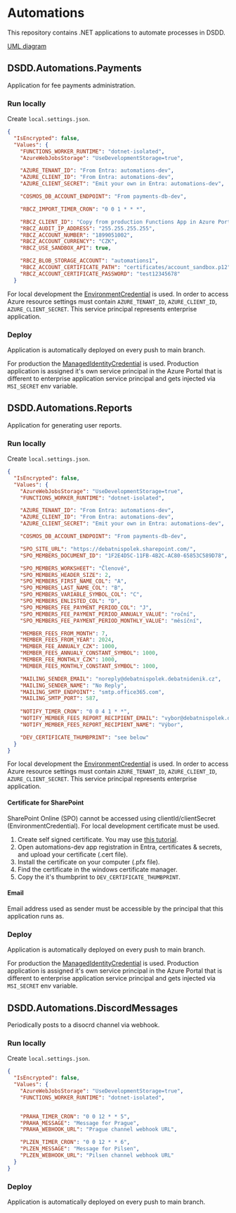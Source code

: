﻿# Automations

This repository contains .NET applications to automate processes in DSDD.

[UML diagram](https://debatnispolek.sharepoint.com/:u:/r/Shared%20Documents/IT%20komise/Automatizace%20proces%C5%AF/Spr%C3%A1va%20plateb%20a%20reporty.vsdx?d=wf2d58d606e964fe0bf85d1f024a5466f&csf=1&web=1&e=gsjnz1)

## DSDD.Automations.Payments

Application for fee payments administration.

### Run locally

Create `local.settings.json`.
```json
{
  "IsEncrypted": false,
  "Values": {
    "FUNCTIONS_WORKER_RUNTIME": "dotnet-isolated",
    "AzureWebJobsStorage": "UseDevelopmentStorage=true",

    "AZURE_TENANT_ID": "From Entra: automations-dev",
    "AZURE_CLIENT_ID": "From Entra: automations-dev",
    "AZURE_CLIENT_SECRET": "Emit your own in Entra: automations-dev",

    "COSMOS_DB_ACCOUNT_ENDPOINT": "From payments-db-dev",

    "RBCZ_IMPORT_TIMER_CRON": "0 0 1 * * *",

    "RBCZ_CLIENT_ID": "Copy from production Functions App in Azure Portal",
    "RBCZ_AUDIT_IP_ADDRESS": "255.255.255.255",
    "RBCZ_ACCOUNT_NUMBER": "1899051002",
    "RBCZ_ACCOUNT_CURRENCY": "CZK",
    "RBCZ_USE_SANDBOX_API": true,

    "RBCZ_BLOB_STORAGE_ACCOUNT": "automations1",
    "RBCZ_ACCOUNT_CERTIFICATE_PATH": "certificates/account_sandbox.p12",
    "RBCZ_ACCOUNT_CERTIFICATE_PASSWORD": "test12345678"
  }
```
For local development the [EnvironmentCredential](https://learn.microsoft.com/en-us/dotnet/api/azure.identity.environmentcredential) is used. In order to access Azure resource settings must contain `AZURE_TENANT_ID`, `AZURE_CLIENT_ID`, `AZURE_CLIENT_SECRET`. This service principal represents enterprise application.

### Deploy

Application is automatically deployed on every push to main branch.

For production the [ManagedIdentityCredential](https://learn.microsoft.com/en-us/dotnet/api/azure.identity.managedidentitycredential) is used. Production application is assigned it's own service principal in the Azure Portal that is different to enterprise application service principal and gets injected via `MSI_SECRET` env variable.

## DSDD.Automations.Reports

Application for generating user reports.

### Run locally

Create `local.settings.json`.
```json
{
  "IsEncrypted": false,
  "Values": {
    "AzureWebJobsStorage": "UseDevelopmentStorage=true",
    "FUNCTIONS_WORKER_RUNTIME": "dotnet-isolated",

    "AZURE_TENANT_ID": "From Entra: automations-dev",
    "AZURE_CLIENT_ID": "From Entra: automations-dev",
    "AZURE_CLIENT_SECRET": "Emit your own in Entra: automations-dev",

    "COSMOS_DB_ACCOUNT_ENDPOINT": "From payments-db-dev",

    "SPO_SITE_URL": "https://debatnispolek.sharepoint.com/",
    "SPO_MEMBERS_DOCUMENT_ID": "1F2E4D5C-11FB-4B2C-AC80-65853C589D78",

    "SPO_MEMBERS_WORKSHEET": "Členové",
    "SPO_MEMBERS_HEADER_SIZE": 2,
    "SPO_MEMBERS_FIRST_NAME_COL": "A",
    "SPO_MEMBERS_LAST_NAME_COL": "B",
    "SPO_MEMBERS_VARIABLE_SYMBOL_COL": "C",
    "SPO_MEMBERS_ENLISTED_COL": "D",
    "SPO_MEMBERS_FEE_PAYMENT_PERIOD_COL": "J",
    "SPO_MEMBERS_FEE_PAYMENT_PERIOD_ANNUALY_VALUE": "roční",
    "SPO_MEMBERS_FEE_PAYMENT_PERIOD_MONTHLY_VALUE": "měsíční",

    "MEMBER_FEES_FROM_MONTH": 7,
    "MEMBER_FEES_FROM_YEAR": 2024,
    "MEMBER_FEE_ANNUALY_CZK": 1000,
    "MEMBER_FEES_ANNUALY_CONSTANT_SYMBOL": 1000,
    "MEMBER_FEE_MONTHLY_CZK": 1000,
    "MEMBER_FEES_MONTHLY_CONSTANT_SYMBOL": 1000,

    "MAILING_SENDER_EMAIL": "noreply@debatnispolek.debatnidenik.cz",
    "MAILING_SENDER_NAME": "No Reply",
    "MAILING_SMTP_ENDPOINT": "smtp.office365.com",
    "MAILING_SMTP_PORT": 587,
    
    "NOTIFY_TIMER_CRON": "0 0 4 1 * *",
    "NOTIFY_MEMBER_FEES_REPORT_RECIPIENT_EMAIL": "vybor@debatnispolek.debatnidenik.cz",
    "NOTIFY_MEMBER_FEES_REPORT_RECIPIENT_NAME": "Výbor",

    "DEV_CERTIFICATE_THUMBPRINT": "see below"
  }
}
```

For local development the [EnvironmentCredential](https://learn.microsoft.com/en-us/dotnet/api/azure.identity.environmentcredential) is used. In order to access Azure resource settings must contain `AZURE_TENANT_ID`, `AZURE_CLIENT_ID`, `AZURE_CLIENT_SECRET`. This service principal represents enterprise application.

#### Certificate for SharePoint

SharePoint Online (SPO) cannot be accessed using clientId/clientSecret (EnvironmentCredential). For local development certificate must be used.

1. Create self signed certificate. You may use [this tutorial](https://learn.microsoft.com/en-us/sharepoint/dev/solution-guidance/security-apponly-azuread).
1. Open automations-dev app registration in Entra, certificates & secrets, and upload your certificate (.cert file).
1. Install the certificate on your computer (.pfx file).
1. Find the certificate in the windows certificate manager.
1. Copy the it's thumbprint to `DEV_CERTIFICATE_THUMBPRINT`.

#### Email

Email address used as sender must be accessible by the principal that this application runs as.

### Deploy

Application is automatically deployed on every push to main branch.

For production the [ManagedIdentityCredential](https://learn.microsoft.com/en-us/dotnet/api/azure.identity.managedidentitycredential) is used. Production application is assigned it's own service principal in the Azure Portal that is different to enterprise application service principal and gets injected via `MSI_SECRET` env variable.

## DSDD.Automations.DiscordMessages

Periodically posts to a disocrd channel via webhook.

### Run locally

Create `local.settings.json`.
```json
{
  "IsEncrypted": false,
  "Values": {
    "AzureWebJobsStorage": "UseDevelopmentStorage=true",
    "FUNCTIONS_WORKER_RUNTIME": "dotnet-isolated",


    "PRAHA_TIMER_CRON": "0 0 12 * * 5",
    "PRAHA_MESSAGE": "Message for Prague",
    "PRAHA_WEBHOOK_URL": "Prague channel webhook URL",

    "PLZEN_TIMER_CRON": "0 0 12 * * 6",
    "PLZEN_MESSAGE": "Message for Pilsen",
    "PLZEN_WEBHOOK_URL": "Pilsen channel webhook URL"
  }
}
```

### Deploy

Application is automatically deployed on every push to main branch.
